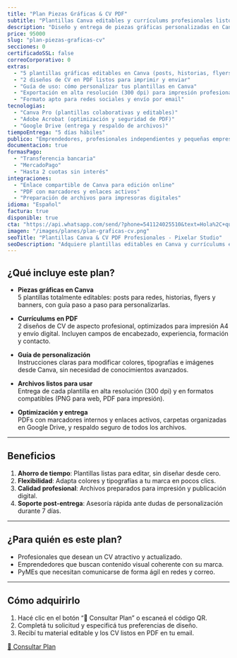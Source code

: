```yaml
---
title: "Plan Piezas Gráficas & CV PDF"
subtitle: "Plantillas Canva editables y currículums profesionales listos para imprimir y enviar"
description: "Diseño y entrega de piezas gráficas personalizadas en Canva junto con currículums en PDF de alta calidad, optimizados para impresión y envío digital."
price: 95000
slug: "plan-piezas-graficas-cv"
secciones: 0
certificadoSSL: false
correoCorporativo: 0
extras:
  - "5 plantillas gráficas editables en Canva (posts, historias, flyers)"
  - "2 diseños de CV en PDF listos para imprimir y enviar"
  - "Guía de uso: cómo personalizar tus plantillas en Canva"
  - "Exportación en alta resolución (300 dpi) para impresión profesional"
  - "Formato apto para redes sociales y envío por email"
tecnologias:
  - "Canva Pro (plantillas colaborativas y editables)"
  - "Adobe Acrobat (optimización y seguridad de PDF)"
  - "Google Drive (entrega y respaldo de archivos)"
tiempoEntrega: "5 días hábiles"
publico: "Emprendedores, profesionales independientes y pequeñas empresas"
documentacion: true
formasPago:
  - "Transferencia bancaria"
  - "MercadoPago"
  - "Hasta 2 cuotas sin interés"
integraciones:
  - "Enlace compartible de Canva para edición online"
  - "PDF con marcadores y enlaces activos"
  - "Preparación de archivos para impresoras digitales"
idioma: "Español"
factura: true
disponible: true
cta: "https://api.whatsapp.com/send/?phone=541124025510&text=Hola%2C+quiero+el+Plan+Piezas+Gráficas+y+CV+PDF"
imagen: "/images/planes/plan-graficas-cv.png"
seoTitle: "Plantillas Canva & CV PDF Profesionales - Pixelar Studio"
seoDescription: "Adquiere plantillas editables en Canva y currículums en PDF listos para impresión y envío digital. Ideal para potenciar tu comunicación visual y tu perfil profesional."
---
```


## ¿Qué incluye este plan?

- **Piezas gráficas en Canva**  
  5 plantillas totalmente editables: posts para redes, historias, flyers y banners, con guía paso a paso para personalizarlas.  

- **Currículums en PDF**  
  2 diseños de CV de aspecto profesional, optimizados para impresión A4 y envío digital. Incluyen campos de encabezado, experiencia, formación y contacto.

- **Guía de personalización**  
  Instrucciones claras para modificar colores, tipografías e imágenes desde Canva, sin necesidad de conocimientos avanzados.

- **Archivos listos para usar**  
  Entrega de cada plantilla en alta resolución (300 dpi) y en formatos compatibles (PNG para web, PDF para impresión).

- **Optimización y entrega**  
  PDFs con marcadores internos y enlaces activos, carpetas organizadas en Google Drive, y respaldo seguro de todos los archivos.

---

## Beneficios

1. **Ahorro de tiempo**: Plantillas listas para editar, sin diseñar desde cero.  
2. **Flexibilidad**: Adapta colores y tipografías a tu marca en pocos clics.  
3. **Calidad profesional**: Archivos preparados para impresión y publicación digital.  
4. **Soporte post-entrega**: Asesoría rápida ante dudas de personalización durante 7 días.

---

## ¿Para quién es este plan?

- Profesionales que desean un CV atractivo y actualizado.  
- Emprendedores que buscan contenido visual coherente con su marca.  
- PyMEs que necesitan comunicarse de forma ágil en redes y correo.  

---

## Cómo adquirirlo

1. Hacé clic en el botón “📲 Consultar Plan” o escaneá el código QR.  
2. Completá tu solicitud y especificá tus preferencias de diseño.  
3. Recibí tu material editable y los CV listos en PDF en tu email.

[📲 Consultar Plan](https://api.whatsapp.com/send/?phone=541124025510&text=Hola%2C+quiero+el+Plan+Piezas+Gráficas+y+CV+PDF)  
